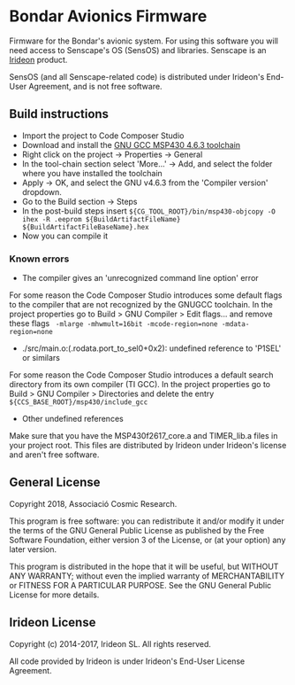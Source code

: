 # Bondar Avionics Firmware

Firmware for the Bondar's avionic system. For using this software you will need access to Senscape's OS (SensOS) and libraries. Senscape is an [Irideon](http://irideon.eu/) product.

SensOS (and all Senscape-related code) is distributed under Irideon's End-User Agreement, and is not free software.

## Build instructions

* Import the project to Code Composer Studio
* Download and install the [GNU GCC MSP430 4.6.3 toolchain](http://gnutoolchains.com/msp430/)
* Right click on the project -> Properties -> General
* In the tool-chain section select 'More...' -> Add, and select the folder where you have installed the toolchain
* Apply -> OK, and select the GNU v4.6.3 from the 'Compiler version' dropdown.
* Go to the Build section -> Steps
* In the post-build steps insert `${CG_TOOL_ROOT}/bin/msp430-objcopy -O ihex -R .eeprom ${BuildArtifactFileName} ${BuildArtifactFileBaseName}.hex`
* Now you can compile it

### Known errors

* The compiler gives an 'unrecognized command line option' error

For some reason the Code Composer Studio introduces some default flags to the compiler that are not recognized by the GNUGCC toolchain. In the project properties go to Build > GNU Compiler > Edit flags... and remove these flags ` -mlarge -mhwmult=16bit -mcode-region=none -mdata-region=none`

* ./src/main.o:(.rodata.port_to_sel0+0x2): undefined reference to 'P1SEL' or similars

For some reason the Code Composer Studio introduces a default search directory from its own compiler (TI GCC). In the project properties go to Build > GNU Compiler > Directories and delete the entry `${CCS_BASE_ROOT}/msp430/include_gcc`

* Other undefined references

Make sure that you have the MSP430f2617_core.a and TIMER_lib.a files in your project root. This files are distributed by Irideon under Irideon's license and aren't free software.

## General License

Copyright 2018, Associació Cosmic Research.

This program is free software: you can redistribute it and/or modify it under the terms of the GNU General Public License as published by the Free Software Foundation, either version 3 of the License, or (at your option) any later version.

This program is distributed in the hope that it will be useful, but WITHOUT ANY WARRANTY; without even the implied warranty of MERCHANTABILITY or FITNESS FOR A PARTICULAR PURPOSE. See the GNU General Public License for more details.

## Irideon License

Copyright (c) 2014-2017, Irideon SL. All rights reserved.

All code provided by Irideon is under Irideon's End-User License Agreement.
